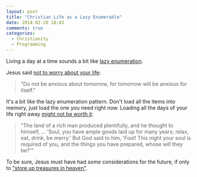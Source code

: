 ```yaml
---
layout: post
title: "Christian Life as a Lazy Enumerable"
date: 2014-02-28 18:43
comments: true
categories:
  - Christianity
  - Programming
---
```


Living a day at a time sounds a bit like [lazy enumeration](http://ruby-doc.org/core-2.0/Enumerable.html#method-i-lazy).

<!-- more -->

Jesus said [not to worry about your life](http://www.esvbible.org/Matthew%2B6%253A25-34/):

> "Do not be anxious about tomorrow, for tomorrow will be anxious for itself."

It's a bit like the lazy enumeration pattern. Don't load all the items into memory, just load the one you need right now. Loading all the days of your life right away [might not be worth it](http://www.esvbible.org/Luke%2B12%253A13-21/):

> "The land of a rich man produced plentifully, and he thought to himself, ...  'Soul, you have ample goods laid up for many years; relax, eat, drink, be merry.' But God said to him, 'Fool! This night your soul is required of you, and the things you have prepared, whose will they be?'"

To be sure, Jesus must have had _some_ considerations for the future, if only to ["store up treasures in heaven"](http://www.esvbible.org/Matthew%2B6%253A19-21/).
